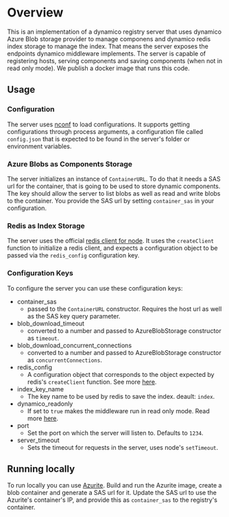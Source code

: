 # Overview
This is an implementation of a dynamico registry server that uses dynamico Azure Blob storage provider to manage componens and dynamico redis index storage to manage the index. That means the server exposes the endpoints dynamico middleware implements. The server is capable of registering hosts, serving components and saving components (when not in read only mode). We publish a docker image that runs this code.

## Usage
### Configuration
The server uses [nconf](https://github.com/indexzero/nconf) to load configurations. It supports getting configurations through process arguments, a configuration file called `config.json` that is expected to be found in the server's folder or environment variables.

### Azure Blobs as Components Storage
The server initializes an instance of `ContainerURL`. To do that it needs a SAS url for the container, that is going to be used to store dynamic components. The key should allow the server to list blobs as well as read and write blobs to the container. You provide the SAS url by setting `container_sas` in your configuration.

### Redis as Index Storage
The server uses the official [redis client for node](https://github.com/NodeRedis/node_redis). It uses the `createClient` function to initialize a redis client, and expects a configuration object to be passed via the `redis_config` configuration key.

### Configuration Keys
To configure the server you can use these configuration keys:

 - container_sas
    - passed to the `ContainerURL` constructor. Requires the host url as well as the SAS key query parameter.
- blob_download_timeout
    - converted to a number and passed to AzureBlobStorage constructor as `timeout`.
- blob_download_concurrent_connections
    - converted to a number and passed to AzureBlobStorage constructor as `concurrentConnections`.
- redis_config
    - A configuration object that corresponds to the object expected by redis's `createClient` function. See more [here](https://github.com/NodeRedis/node_redis#rediscreateclient).
- index_key_name
    - The key name to be used by redis to save the index. deault: `index`.
- dynamico_readonly
    - If set to `true` makes the middleware run in read only mode. Read more [here]('../../server/express-middleware').
- port
    - Set the port on which the server will listen to. Defaults to `1234`.
- server_timeout
    - Sets the timeout for requests in the server, uses node's `setTimeout`.
## Running locally
To run locally you can use [Azurite](https://github.com/Azure/Azurite). Build and run the Azurite image, create a blob container and generate a SAS url for it. Update the SAS url to use the Azurite's container's IP, and provide this as `container_sas` to the registry's container.